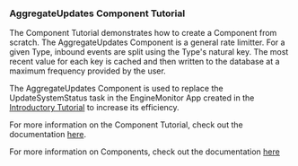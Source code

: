 ### AggregateUpdates Component Tutorial
The Component Tutorial demonstrates how to create a Component from scratch. The AggregateUpdates Component is a general
rate limitter. For a given Type, inbound events are split using the Type's natural key. The most recent value for each key
is cached and then written to the database at a maximum frequency provided by the user.

The AggregateUpdates Component is used to replace the UpdateSystemStatus task in the EngineMonitor App created in the
[Introductory Tutorial](/docs/system/tutorials/tutorial/index.html) to increase its efficiency.

For more information on the Component Tutorial, check out the documentation [here](/docs/system/tutorials/components/index.html).

For more information on Components, check out the documentation [here](/docs/system/apps.md/index.html#components)
